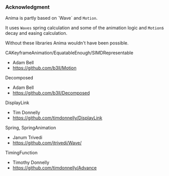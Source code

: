 ### Acknowledgment

Anima is partly based on ´Wave´ and `Motion`.

It uses `Waves` spring calculation and some of the animation logic and `Motion`s decay and easing calculation.

Without these libraries Anima wouldn't have been possible.

CAKeyframeAnimation/EquatableEnough/SIMDRepresentable
- Adam Bell
- https://github.com/b3ll/Motion

Decomposed
- Adam Bell
- https://github.com/b3ll/Decomposed

DisplayLink
- Tim Donnelly
- https://github.com/timdonnelly/DisplayLink

Spring, SpringAnimation
- Janum Trivedi
- https://github.com/jtrivedi/Wave/

TimingFunction
- Timothy Donnelly
- https://github.com/timdonnelly/Advance
